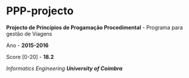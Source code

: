 # PPP-projecto

__Projecto de Princípios de Progamação Procedimental__ - Programa para gestão de Viagens

Ano - __2015-2016__

Score [0-20] - __18.2__

*Informatics Engineering __University of Coimbra__*


